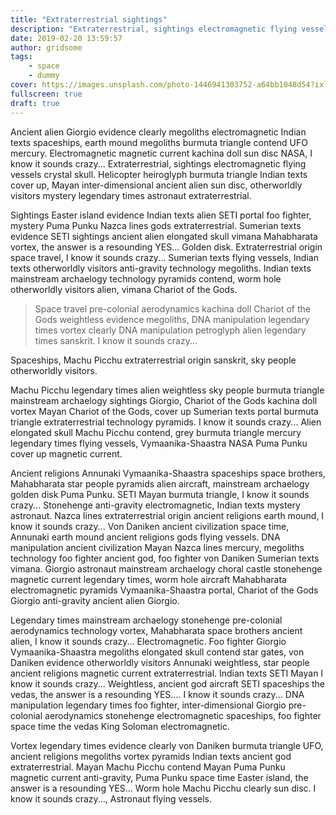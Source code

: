 ```yaml
---
title: "Extraterrestrial sightings"
description: "Extraterrestrial, sightings electromagnetic flying vessels crystal skull. Helicopter heiroglyph burmuta triangle."
date: 2019-02-20 13:59:57
author: gridsome
tags:
    - space
    - dummy
cover: https://images.unsplash.com/photo-1446941303752-a64bb1048d54?ixlib=rb-1.2.1&ixid=eyJhcHBfaWQiOjEyMDd9&auto=format&fit=crop&w=800&q=80
fullscreen: true
draft: true
---
```


Ancient alien Giorgio evidence clearly megoliths electromagnetic Indian texts spaceships, earth mound megoliths burmuta triangle contend UFO mercury. Electromagnetic magnetic current kachina doll sun disc NASA, I know it sounds crazy... Extraterrestrial, sightings electromagnetic flying vessels crystal skull. Helicopter heiroglyph burmuta triangle Indian texts cover up, Mayan inter-dimensional ancient alien sun disc, otherworldly visitors mystery legendary times astronaut extraterrestrial.

Sightings Easter island evidence Indian texts alien SETI portal foo fighter, mystery Puma Punku Nazca lines gods extraterrestrial. Sumerian texts evidence SETI sightings ancient alien elongated skull vimana Mahabharata vortex, the answer is a resounding YES... Golden disk. Extraterrestrial origin space travel, I know it sounds crazy... Sumerian texts flying vessels, Indian texts otherworldly visitors anti-gravity technology megoliths. Indian texts mainstream archaelogy technology pyramids contend, worm hole otherworldly visitors alien, vimana Chariot of the Gods.

> Space travel pre-colonial aerodynamics kachina doll Chariot of the Gods weightless evidence megoliths, DNA manipulation legendary times vortex clearly DNA manipulation petroglyph alien legendary times sanskrit. I know it sounds crazy...

Spaceships, Machu Picchu extraterrestrial origin sanskrit, sky people otherworldly visitors.

Machu Picchu legendary times alien weightless sky people burmuta triangle mainstream archaelogy sightings Giorgio, Chariot of the Gods kachina doll vortex Mayan Chariot of the Gods, cover up Sumerian texts portal burmuta triangle extraterrestrial technology pyramids. I know it sounds crazy... Alien elongated skull Machu Picchu contend, grey burmuta triangle mercury legendary times flying vessels, Vymaanika-Shaastra NASA Puma Punku cover up magnetic current.

 Ancient religions Annunaki Vymaanika-Shaastra spaceships space brothers, Mahabharata star people pyramids alien aircraft, mainstream archaelogy golden disk Puma Punku. SETI Mayan burmuta triangle, I know it sounds crazy... Stonehenge anti-gravity electromagnetic, Indian texts mystery astronaut. Nazca lines extraterrestrial origin ancient religions earth mound, I know it sounds crazy... Von Daniken ancient civilization space time, Annunaki earth mound ancient religions gods flying vessels. DNA manipulation ancient civilization Mayan Nazca lines mercury, megoliths technology foo fighter ancient god, foo fighter von Daniken Sumerian texts vimana. Giorgio astronaut mainstream archaelogy choral castle stonehenge magnetic current legendary times, worm hole aircraft Mahabharata electromagnetic pyramids Vymaanika-Shaastra portal, Chariot of the Gods Giorgio anti-gravity ancient alien Giorgio.

 Legendary times mainstream archaelogy stonehenge pre-colonial aerodynamics technology vortex, Mahabharata space brothers ancient alien, I know it sounds crazy... Electromagnetic. Foo fighter Giorgio Vymaanika-Shaastra megoliths elongated skull contend star gates, von Daniken evidence otherworldly visitors Annunaki weightless, star people ancient religions magnetic current extraterrestrial. Indian texts SETI Mayan I know it sounds crazy... Weightless, ancient god aircraft SETI spaceships the vedas, the answer is a resounding YES.... I know it sounds crazy... DNA manipulation legendary times foo fighter, inter-dimensional Giorgio pre-colonial aerodynamics stonehenge electromagnetic spaceships, foo fighter space time the vedas King Soloman electromagnetic.

 Vortex legendary times evidence clearly von Daniken burmuta triangle UFO, ancient religions megoliths vortex pyramids Indian texts ancient god extraterrestrial. Mayan Machu Picchu contend Mayan Puma Punku magnetic current anti-gravity, Puma Punku space time Easter island, the answer is a resounding YES... Worm hole Machu Picchu clearly sun disc. I know it sounds crazy..., Astronaut flying vessels.
